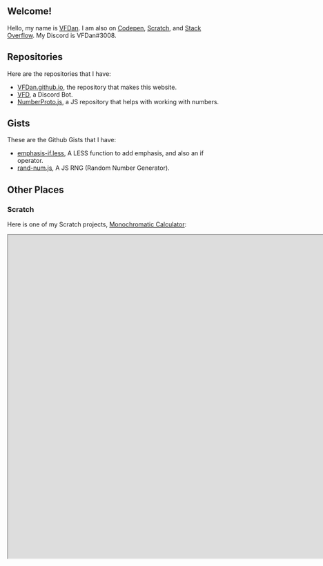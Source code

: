 ## Welcome!

Hello, my name is [VFDan](https://github.com/VFDan). I am also on [Codepen](https://codepen.io/vfdan/#), [Scratch](https://scratch.mit.edu/users/VFDan/), and [Stack Overflow](https://stackoverflow.com/users/10637444/vfdan). My Discord is VFDan#3008.


## Repositories

Here are the repositories that I have:
+ [VFDan.github.io](https://github.com/VFDan/VFDan.github.io), the repository that makes this website.
+ [VFD](https://github.com/VFDan/VFD), a Discord Bot.
+ [NumberProto.js](https://github.com/VFDan/NumberProto.js), a JS repository that helps with working with numbers.


## Gists

These are the Github Gists that I have:
+ [emphasis-if.less](https://gist.github.com/VFDan/79f98e887eb8beaba1b1baba291f4993), A LESS function to add emphasis, and also an if operator.
+ [rand-num.js](https://gist.github.com/VFDan/dbe3f7ba0b92aa8f5f662695ff0b6405), A JS RNG (Random Number Generator).

## Other Places
### Scratch
Here is one of my Scratch projects, [Monochromatic Calculator](https://scratch.mit.edu/projects/288852149/):
<br>
<iframe src="https://scratch.mit.edu/projects/288852149/embed" width="3750" height="750" id="calculator"
    title="Monochromatic Calculator"><p>Your browser does not support `<iframe>`s.</p></iframe>
